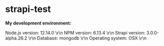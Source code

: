 # strapi-test

**My development environment:**

Node.js version: 12.14.0 \r\n
NPM version: 6.13.4 \r\n
Strapi version: 3.0.0-alpha.26.2 \r\n
Database: mongodb \r\n
Operating system: OSX \r\n
